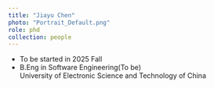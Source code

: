 ```yaml
---
title: "Jiayu Chen"
photo: "Portrait_Default.png"
role: phd
collection: people
---
```

- To be started in 2025 Fall
- B.Eng in Software Engineering(To be)  
  University of Electronic Science and Technology of China

